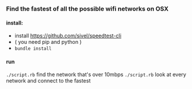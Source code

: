 ### Find the fastest of all the possible wifi networks on OSX

#### install:
- install https://github.com/sivel/speedtest-cli
- ( you need pip and python )
- `bundle install`

#### run
`./script.rb` find the network that's over 10mbps
`./script.rb` look at every network and connect to the fastest
